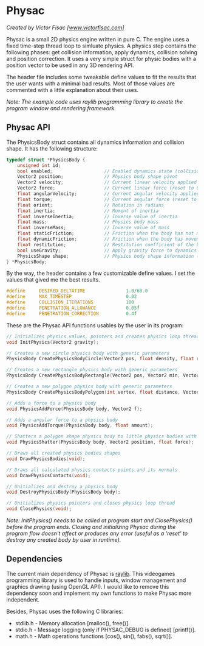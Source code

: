 # Physac
_Created by Víctor Fisac [www.victorfisac.com]_

Physac is a small 2D physics engine written in pure C. The engine uses a fixed time-step thread loop to simluate physics.
A physics step contains the following phases: get collision information, apply dynamics, collision solving and position correction. It uses
a very simple struct for physic bodies with a position vector to be used in any 3D rendering API.

The header file includes some tweakable define values to fit the results that the user wants with a minimal bad results. Most of those values are commented with a little explanation about their uses.

_Note: The example code uses raylib programming library to create the program window and rendering framework._

Physac API
-----

The PhysicsBody struct contains all dynamics information and collision shape. It has the following structure:
```c
typedef struct *PhysicsBody {
    unsigned int id;
    bool enabled;                   // Enabled dynamics state (collisions are calculated anyway)
    Vector2 position;               // Physics body shape pivot
    Vector2 velocity;               // Current linear velocity applied to position
    Vector2 force;                  // Current linear force (reset to 0 every step)
    float angularVelocity;          // Current angular velocity applied to orient
    float torque;                   // Current angular force (reset to 0 every step)
    float orient;                   // Rotation in radians
    float inertia;                  // Moment of inertia
    float inverseInertia;           // Inverse value of inertia
    float mass;                     // Physics body mass
    float inverseMass;              // Inverse value of mass
    float staticFriction;           // Friction when the body has not movement (0 to 1)
    float dynamicFriction;          // Friction when the body has movement (0 to 1)
    float restitution;              // Restitution coefficient of the body (0 to 1)
    bool useGravity;                // Apply gravity force to dynamics
    PhysicsShape shape;             // Physics body shape information (type, radius, vertices, normals)
} *PhysicsBody;
```
By the way, the header contains a few customizable define values. I set the values that gived me the best results.

```c
#define     DESIRED_DELTATIME               1.0/60.0
#define     MAX_TIMESTEP                    0.02
#define     COLLISION_ITERATIONS            100
#define     PENETRATION_ALLOWANCE           0.05f
#define     PENETRATION_CORRECTION          0.4f
```

These are the Physac API functions usables by the user in its program:

```c
// Initializes physics values, pointers and creates physics loop thread
void InitPhysics(Vector2 gravity);

// Creates a new circle physics body with generic parameters
PhysicsBody CreatePhysicsBodyCircle(Vector2 pos, float density, float radius);

// Creates a new rectangle physics body with generic parameters
PhysicsBody CreatePhysicsBodyRectangle(Vector2 pos, Vector2 min, Vector2 max, float density);

// Creates a new polygon physics body with generic parameters
PhysicsBody CreatePhysicsBodyPolygon(int vertex, float distance, Vector2 pos, float density);

// Adds a force to a physics body
void PhysicsAddForce(PhysicsBody body, Vector2 f);

// Adds a angular force to a physics body
void PhysicsAddTorque(PhysicsBody body, float amount);

// Shatters a polygon shape physics body to little physics bodies with explosion force
void PhysicsShatter(PhysicsBody body, Vector2 position, float force);

// Draws all created physics bodies shapes
void DrawPhysicsBodies(void);

// Draws all calculated physics contacts points and its normals
void DrawPhysicsContacts(void);

// Unitializes and destroy a physics body
void DestroyPhysicsBody(PhysicsBody body);

// Unitializes physics pointers and closes physics loop thread
void ClosePhysics(void);
```
_Note: InitPhysics() needs to be called at program start and ClosePhysics() before the program ends. Closing and initializing Physac during the program flow doesn't affect or produces any error (useful as a 'reset' to destroy any created body by user in runtime)._

Dependencies
-----

The current main dependency of Physac is [raylib](http://www.raylib.com). This videogames programming library is used to handle inputs, window management and graphics drawing (using OpenGL API). I would like to remove this dependency soon and implement my own functions to make Physac more independent.

Besides, Physac uses the following C libraries:

   *  stdlib.h - Memory allocation [malloc(), free()].
   *  stdio.h  - Message logging (only if PHYSAC_DEBUG is defined) [printf()].
   *  math.h   - Math operations functions [cos(), sin(), fabs(), sqrt()].
